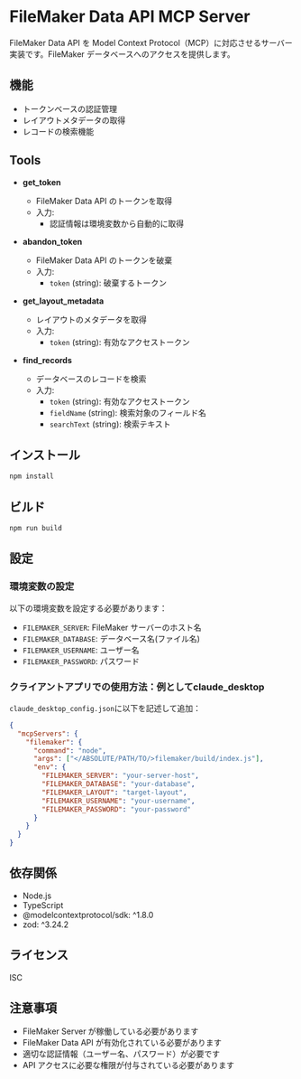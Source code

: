 # FileMaker Data API MCP Server

FileMaker Data API を Model Context Protocol（MCP）に対応させるサーバー実装です。FileMaker データベースへのアクセスを提供します。

## 機能

- トークンベースの認証管理
- レイアウトメタデータの取得
- レコードの検索機能

## Tools

- **get_token**

  - FileMaker Data API のトークンを取得
  - 入力:
    - 認証情報は環境変数から自動的に取得

- **abandon_token**

  - FileMaker Data API のトークンを破棄
  - 入力:
    - `token` (string): 破棄するトークン

- **get_layout_metadata**

  - レイアウトのメタデータを取得
  - 入力:
    - `token` (string): 有効なアクセストークン

- **find_records**
  - データベースのレコードを検索
  - 入力:
    - `token` (string): 有効なアクセストークン
    - `fieldName` (string): 検索対象のフィールド名
    - `searchText` (string): 検索テキスト

## インストール

```bash
npm install
```

## ビルド

```bash
npm run build
```

## 設定

### 環境変数の設定

以下の環境変数を設定する必要があります：

- `FILEMAKER_SERVER`: FileMaker サーバーのホスト名
- `FILEMAKER_DATABASE`: データベース名(ファイル名)
- `FILEMAKER_USERNAME`: ユーザー名
- `FILEMAKER_PASSWORD`: パスワード

### クライアントアプリでの使用方法：例としてclaude_desktop

`claude_desktop_config.json`に以下を記述して追加：

```json
{
  "mcpServers": {
    "filemaker": {
      "command": "node",
      "args": ["</ABSOLUTE/PATH/TO/>filemaker/build/index.js"],
      "env": {
        "FILEMAKER_SERVER": "your-server-host",
        "FILEMAKER_DATABASE": "your-database",
        "FILEMAKER_LAYOUT": "target-layout",
        "FILEMAKER_USERNAME": "your-username",
        "FILEMAKER_PASSWORD": "your-password"
      }
    }
  }
}
```

## 依存関係

- Node.js
- TypeScript
- @modelcontextprotocol/sdk: ^1.8.0
- zod: ^3.24.2

## ライセンス

ISC

## 注意事項

- FileMaker Server が稼働している必要があります
- FileMaker Data API が有効化されている必要があります
- 適切な認証情報（ユーザー名、パスワード）が必要です
- API アクセスに必要な権限が付与されている必要があります
